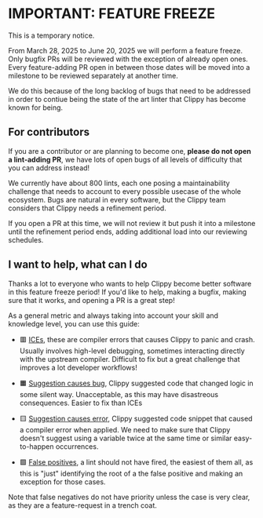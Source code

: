 # IMPORTANT: FEATURE FREEZE

This is a temporary notice.

From March 28, 2025 to June 20, 2025 we will perform a feature freeze. Only bugfix PRs will be reviewed with the
exception of already open ones. Every feature-adding PR open in between those dates will be moved into a milestone
to be reviewed separately at another time.

We do this because of the long backlog of bugs that need to be addressed
in order to contiue being the state of the art linter that Clippy has become known for being.

## For contributors

If you are a contributor or are planning to become one, **please do not open a lint-adding PR**, we have lots of open bugs
of all levels of difficulty that you can address instead!

We currently have about 800 lints, each one posing a maintainability challenge that needs to account to every possible
usecase of the whole ecosystem. Bugs are natural in every software, but the Clippy team considers that Clippy needs a
refinement period.

If you open a PR at this time, we will not review it but push it into a milestone until the refinement period ends,
adding additional load into our reviewing schedules.

## I want to help, what can I do

Thanks a lot to everyone who wants to help Clippy become better software in this feature freeze period!
If you'd like to help, making a bugfix, making sure that it works, and opening a PR is a great step!

As a general metric and always taking into account your skill and knowledge level, you can use this guide:

- 🟥 [ICEs][search_ice], these are compiler errors that causes Clippy to panic and crash. Usually involves high-level debugging,
sometimes interacting directly with the upstream compiler. Difficult to fix but a great challenge that improves
a lot developer workflows!

- 🟧 [Suggestion causes bug][sugg_causes_bug], Clippy suggested code that changed logic in some silent way. Unacceptable, as this may have
disastreous consequences. Easier to fix than ICEs

- 🟨 [Suggestion causes error][sugg_causes_error], Clippy suggested code snippet that caused a compiler error when applied.
We need to make sure that Clippy doesn't suggest using a variable twice at the same time or similar
easy-to-happen occurrences.

- 🟩 [False positives][false_positive], a lint should not have fired, the easiest of them all, as this is "just" identifying the root of a
the false positive and making an exception for those cases.

Note that false negatives do not have priority unless the case is very clear, as they are a feature-request in a trench coat.

[search_ice]: https://github.com/rust-lang/rust-clippy/issues?q=sort%3Aupdated-desc+state%3Aopen+label%3A%22I-ICE%22
[sugg_causes_bug]: https://github.com/rust-lang/rust-clippy/issues?q=sort%3Aupdated-desc%20state%3Aopen%20label%3AI-suggestion-causes-bug
[sugg_causes_error]: https://github.com/rust-lang/rust-clippy/issues?q=sort%3Aupdated-desc%20state%3Aopen%20label%3AI-suggestion-causes-error%20
[false_positive]: https://github.com/rust-lang/rust-clippy/issues?q=sort%3Aupdated-desc%20state%3Aopen%20label%3AI-false-positive
